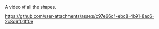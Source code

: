 A video of all the shapes.

https://github.com/user-attachments/assets/c97e66c4-ebc8-4b91-8ac6-2c8d6f0dff0e

